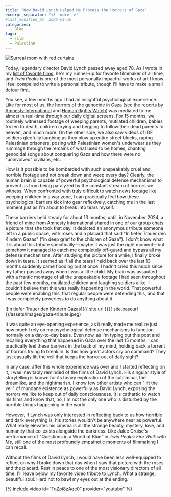 ```yaml
---
title: "How David Lynch Helped Me Process the Horrors of Gaza"
excerpt_separator: "<!--more-->"
#last_modified_at: 2025-01-16
categories:
  - Blog
tags:
  - Film
  - Palestine
---
```


![Surreal room with red curtains](https://image.tmdb.org/t/p/original/2Qjk85myPEynh19CGzOE4PMYjjn.jpg)

Today, legendary director David Lynch passed away aged 78. As I wrote in my <a href="https://janedoe941.github.io/cafealpha/list/top-films/" target="_blank" rel="noopener noreferrer">list of favorite films</a>, he's my runner-up for favorite filmmaker of all time, and *Twin Peaks* is one of the most personally impactful works of art I know. I feel compelled to write a personal tribute, though I'll have to make a small detour first.

You see, a few months ago I had an insightful psychological experience. Like for most of us, the horrors of the genocide in Gaza (see the reports by <a href="https://www.amnesty.org/en/latest/news/2024/12/amnesty-international-concludes-israel-is-committing-genocide-against-palestinians-in-gaza/" target="_blank" rel="noopener noreferrer">Amnesty International</a> and <a href="https://www.hrw.org/news/2024/12/19/israels-crime-extermination-acts-genocide-gaza" target="_blank" rel="noopener noreferrer">Human Rights Watch</a>) was mediated to me almost in real-time through our daily digital screens. For 15 months, we routinely witnessed footage of weeping parents, mutilated children, babies frozen to death, children crying and begging to follow their dead parents to heaven, and much more. On the other side, we also saw videos of IDF soldiers gleefully laughing as they blow up entire street blocks, raping Palestinian prisoners, posing with Palestinian women's underwear as they rummage through the remains of what used to be homes, chanting genocidal songs about conquering Gaza and how there were no "uninvolved" civilians, etc.

How is it possible to be bombarded with such unspeakably cruel and horrible footage and not break down and weep every day? Clearly, the human brain is capable of powerful psychological defense mechanisms to prevent us from being paralyzed by the constant stream of horrors we witness. When confronted with truly difficult to watch news footage like weeping children in a war zone, I can practically feel how these psychological barriers kick into gear reflexively, catching me in the last moment just as I'm about to break into tears myself.

These barriers held steady for about 13 months, until, in November 2024, a friend of mine from Amnesty International shared in one of our group chats a picture that she took that day. It depicted an anonymous tribute someone left in a public space, with roses and a placard that said "In tiefer Trauer den Kindern Gazas" ("in deep grief to the children of Gaza"). I don't know what it is about this tribute specifically—maybe it was just the right moment—but somehow it managed to catch me completely off-guard and bypass all my defense mechanisms. After studying the picture for a while, I finally broke down in tears. It seemed as if all the tears I held back over the last 13 months suddenly came flooding out at once. I hadn't cried this much since my father passed away when I was a little child. My brain was assaulted with a frantic montage of all the unspeakable footage I had seen throughout the past few months, mutilated children and laughing soldiers alike. I couldn't believe that this was really happening in the world. That powerful people were enabling this, that regular people were defending this, and that I was completely powerless to do anything about it.

![In tiefer Trauer den Kindern Gazas]({{ site.url }}{{ site.baseurl }}/assets/images/gaza-tribute.jpeg)

It was quite an eye-opening experience, as it really made me realize just how much I rely on my psychological defense mechanisms to function normally on a day-to-day basis. Even now, as I'm typing out this post and recalling everything that happened in Gaza over the last 15 months, I can practically feel these barriers in the back of my mind, holding back a torrent of horrors trying to break in. Is this how great actors cry on command? They just casually lift the veil that keeps the horror out of daily sight?

In any case, after this whole experience was over and I started reflecting on it, I was inevitably reminded of the films of David Lynch. His singular style of storytelling is known for its heavy exploration of the subliminal, the dreamlike, and the nightmarish. I know few other artists who can "lift the veil" of mundane existence as powerfully as David Lynch, exposing the horrors we like to keep out of daily consciousness. It is cathartic to watch his films and know that, no, I'm not the only one who is disturbed by the horrible things happening in the world.

However, if Lynch was only interested in reflecting back to us how horrible and dark everything is, his stories wouldn't be anywhere near as powerful. What really elevates his cinema is all the strange beauty, mystery, love, and humanity that co-exists alongside the darkness. Like Julee Cruise's performance of "Questions in a World of Blue" in *Twin Peaks: Fire Walk with Me*, still one of the most profoundly empathetic moments of filmmaking I can recall.

Without the films of David Lynch, I would have been less well-equipped to reflect on why I broke down that day when I saw that picture with the roses and the placard. Rest in peace to one of the most visionary directors of all time. I'll leave below my favorite video tribute to Lynch. What a strange, beautiful soul. Hard not to bawl my eyes out at the ending.

{% include video id="TqZpi8zAqe0" provider="youtube" %}
